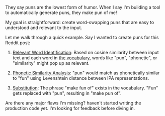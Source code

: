 They say puns are the lowest form of humor. When I say I'm building a tool to automatically generate puns, they make pun of me!

My goal is straightforward: create word-swapping puns that are easy to understood and relevant to the input.

Let me walk through a quick example. Say I wanted to create puns for this Reddit post:

1. [Relevant Word Identification](https://github.com/8ta4/pun/blob/1ddf70b8b355e5ed3f7f142fc67340238c461837/DONTREADME.md?plain=1#L189-L211): Based on cosine similarity between input text and each word in [the vocabulary](https://github.com/8ta4/pun/blob/1ddf70b8b355e5ed3f7f142fc67340238c461837/DONTREADME.md?plain=1#L37-L187), words like "pun", "phonetic", or "similarity" might pop up as relevant.

2. [Phonetic Similarity Analysis](https://github.com/8ta4/pun/blob/1ddf70b8b355e5ed3f7f142fc67340238c461837/DONTREADME.md?plain=1#L213-L235): "pun" would match as phonetically similar to "fun" using Levenshtein distance between IPA representations.

3. [Substitution](https://github.com/8ta4/pun/blob/1ddf70b8b355e5ed3f7f142fc67340238c461837/DONTREADME.md?plain=1#L237-L261): The phrase "make fun of" exists in the vocabulary. "Fun" gets replaced with "pun", resulting in "make pun of".

Are there any major flaws I'm missing? haven't started writing the production code yet. I'm looking for feedback before diving in.
